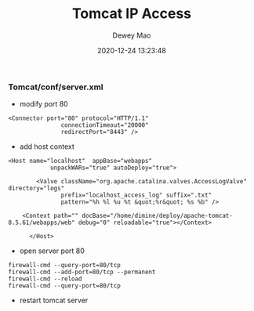 ﻿--- 
layout: post 
title: "Tomcat IP Access" 
date: 2020-12-24 13:23:48 
author: Dewey Mao 
categories: Tomcat 
--- 
### Tomcat/conf/server.xml
- modify port 80
```
<Connector port="80" protocol="HTTP/1.1"
               connectionTimeout="20000"
               redirectPort="8443" />
```
- add host context
```
<Host name="localhost"  appBase="webapps"
            unpackWARs="true" autoDeploy="true">

        <Valve className="org.apache.catalina.valves.AccessLogValve" directory="logs"
               prefix="localhost_access_log" suffix=".txt"
               pattern="%h %l %u %t &quot;%r&quot; %s %b" />

	<Context path="" docBase="/home/dimine/deploy/apache-tomcat-8.5.61/webapps/web" debug="0" reloadable="true"></Context>

      </Host>
```
- open server port 80
```
firewall-cmd --query-port=80/tcp
firewall-cmd --add-port=80/tcp --permanent
firewall-cmd --reload
firewall-cmd --query-port=80/tcp
```

- restart tomcat server
